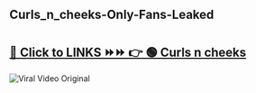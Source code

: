 
 ## Curls_n_cheeks-Only-Fans-Leaked

# <h2><a href="https://clipsfans.com/Curls_n_cheeks&ref=git">🔗 Click to LINKS ⏩⏩ 👉 🟢 Curls n cheeks </a></h2>

<a href="https://clipsfans.com/Curls_n_cheeks&ref=git" rel="nofollow" data-target="animated-image.originalLink"><img src="https://i.ibb.co.com/xMMVF88/686577567.gif" alt="Viral Video Original" style="max-width: 100%; display: inline-block;" data-target="animated-image.originalImage"></a>
